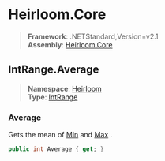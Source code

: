 # Heirloom.Core

> **Framework**: .NETStandard,Version=v2.1  
> **Assembly**: [Heirloom.Core][0]  

## IntRange.Average

> **Namespace**: [Heirloom][0]  
> **Type**: [IntRange][1]  

### Average

Gets the mean of [Min][2] and [Max][3] .

```cs
public int Average { get; }
```

[0]: ../../../Heirloom.Core.md
[1]: ../IntRange.md
[2]: Min.md
[3]: Max.md
